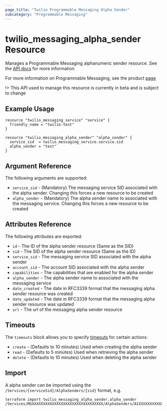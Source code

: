 ```yaml
---
page_title: "Twilio Programmable Messaging Alpha Sender"
subcategory: "Programmable Messaging"
---
```


# twilio_messaging_alpha_sender Resource

Manages a Programmable Messaging alphanumeric sender resource. See the [API docs](https://www.twilio.com/docs/sms/services/api/alphasender-resource) for more information

For more information on Programmable Messaging, see the product [page](https://www.twilio.com/messaging)

!> This API used to manage this resource is currently in beta and is subject to change

## Example Usage

```hcl
resource "twilio_messaging_service" "service" {
  friendly_name = "twilio-test"
}

resource "twilio_messaging_alpha_sender" "alpha_sender" {
  service_sid  = twilio_messaging_service.service.sid
  alpha_sender = "test"
}
```

## Argument Reference

The following arguments are supported:

- `service_sid` - (Mandatory) The messaging service SID associated with the alpha sender. Changing this forces a new resource to be created
- `alpha_sender` - (Mandatory) The alpha sender name to associated with the messaging service. Changing this forces a new resource to be created

## Attributes Reference

The following attributes are exported:

- `id` - The ID of the alpha sender resource (Same as the SID)
- `sid` - The SID of the alpha sender resource (Same as the ID)
- `service_sid` - The messaging service SID associated with the alpha sender
- `account_sid` - The account SID associated with the alpha sender
- `capabilities` - The capabilities that are enabled for the alpha sender
- `alpha_sender` - The alpha sender name to associated with the messaging service
- `date_created` - The date in RFC3339 format that the messaging alpha sender resource was created
- `date_updated` - The date in RFC3339 format that the messaging alpha sender resource was updated
- `url` - The url of the messaging alpha sender resource

## Timeouts

The `timeouts` block allows you to specify [timeouts](https://www.terraform.io/docs/configuration/resources.html#timeouts) for certain actions:

- `create` - (Defaults to 10 minutes) Used when creating the alpha sender
- `read` - (Defaults to 5 minutes) Used when retrieving the alpha sender
- `delete` - (Defaults to 10 minutes) Used when deleting the alpha sender

## Import

A alpha sender can be imported using the `/Services/{serviceSid}/AlphaSenders/{sid}` format, e.g.

```shell
terraform import twilio_messaging_alpha_sender.alpha_sender /Services/MGXXXXXXXXXXXXXXXXXXXXXXXXXXXXXXXX/AlphaSenders/AIXXXXXXXXXXXXXXXXXXXXXXXXXXXXXXXX
```
